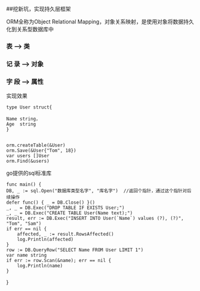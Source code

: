 ##挖新坑，实现持久层框架

ORM全称为Object Relational Mapping，对象关系映射，是使用对象将数据持久化到关系型数据库中

###  表     -->  类
### 记 录   --> 对象
### 字 段   --> 属性

实现效果

    type User struct{

    Name string，
    Age  string
    }   


    orm.createTable(&User)
    orm.Save(&User{"Tom", 18})
    var users []User
    orm.Find(&users)


go提供的sql标准库

   

    func main() {
	DB, _ := sql.Open("数据库类型名字", "库名字")  //返回个指针，通过这个指针对后续操作
	defer func() { _ = DB.Close() }()
	_, _ = DB.Exec("DROP TABLE IF EXISTS User;")
	_, _ = DB.Exec("CREATE TABLE User(Name text);")
	result, err := DB.Exec("INSERT INTO User(`Name`) values (?), (?)", "Tom", "Sam")
	if err == nil {
		affected, _ := result.RowsAffected()
		log.Println(affected)
	}
	row := DB.QueryRow("SELECT Name FROM User LIMIT 1")
	var name string
	if err := row.Scan(&name); err == nil {
		log.Println(name)
	}
}
    